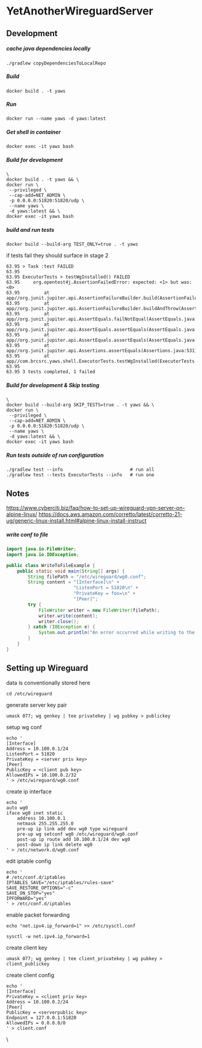 # YetAnotherWireguardServer

## Development

##### cache java dependencies locally
```shell
./gradlew copyDependenciesToLocalRepo
```

##### Build
```shell
docker build . -t yaws
```

##### Run
```shell
docker run --name yaws -d yaws:latest
```

##### Get shell in container
```shell
docker exec -it yaws bash
```

##### Build for development
```shell
\
docker build . -t yaws && \
docker run \
 --privileged \
 --cap-add=NET_ADMIN \
 -p 0.0.0.0:51820:51820/udp \
 --name yaws \
 -d yaws:latest && \
docker exec -it yaws bash
```

##### build and run tests
```shell
docker build --build-arg TEST_ONLY=true . -t yaws
```

if tests fail they should surface in stage 2
```shell
63.95 > Task :test FAILED
63.95 
63.95 ExecutorTests > testWgInstalled() FAILED
63.95     org.opentest4j.AssertionFailedError: expected: <1> but was: <0>
63.95         at app//org.junit.jupiter.api.AssertionFailureBuilder.build(AssertionFailureBuilder.java:151)
63.95         at app//org.junit.jupiter.api.AssertionFailureBuilder.buildAndThrow(AssertionFailureBuilder.java:132)
63.95         at app//org.junit.jupiter.api.AssertEquals.failNotEqual(AssertEquals.java:197)
63.95         at app//org.junit.jupiter.api.AssertEquals.assertEquals(AssertEquals.java:150)
63.95         at app//org.junit.jupiter.api.AssertEquals.assertEquals(AssertEquals.java:145)
63.95         at app//org.junit.jupiter.api.Assertions.assertEquals(Assertions.java:531)
63.95         at app//com.brcsrc.yaws.shell.ExecutorTests.testWgInstalled(ExecutorTests.java:13)
63.95 
63.95 3 tests completed, 1 failed

```

##### Build for development & Skip testing
```shell
\
docker build --build-arg SKIP_TESTS=true . -t yaws && \
docker run \
 --privileged \
 --cap-add=NET_ADMIN \
 -p 0.0.0.0:51820:51820/udp \
 --name yaws \
 -d yaws:latest && \
docker exec -it yaws bash
```

##### Run tests outside of run configuration
```shell
./gradlew test --info                         # run all
./gradlew test --tests ExecutorTests --info   # run one
```
## Notes

https://www.cyberciti.biz/faq/how-to-set-up-wireguard-vpn-server-on-alpine-linux/
https://docs.aws.amazon.com/corretto/latest/corretto-21-ug/generic-linux-install.html#alpine-linux-install-instruct

##### write conf to file
```java
import java.io.FileWriter;
import java.io.IOException;

public class WriteToFileExample {
    public static void main(String[] args) {
        String filePath = "/etc/wireguard/wg0.conf";
        String content = "[Interface]\n" +
                         "ListenPort = 51820\n" +
                         "PrivateKey = foo=\n" +
                         "[Peer]";
        try {
            FileWriter writer = new FileWriter(filePath);
            writer.write(content);
            writer.close();
        } catch (IOException e) {
            System.out.println("An error occurred while writing to the file: " + e.getMessage());
        }
    }
}

```

## Setting up Wireguard
data is conventionally stored here
```shell
cd /etc/wireguard
```
generate server key pair
```shell
umask 077; wg genkey | tee privatekey | wg pubkey > publickey
```

setup wg conf
```shell
echo '
[Interface]
Address = 10.100.0.1/24
ListenPort = 51820
PrivateKey = <server priv key>
[Peer]
PublicKey = <client pub key>
AllowedIPs = 10.100.0.2/32
' > /etc/wireguard/wg0.conf
```

create ip interface
```shell
echo '
auto wg0
iface wg0 inet static
	address 10.100.0.1
	netmask 255.255.255.0
	pre-up ip link add dev wg0 type wireguard
	pre-up wg setconf wg0 /etc/wireguard/wg0.conf
	post-up ip route add 10.100.0.1/24 dev wg0
	post-down ip link delete wg0
' > /etc/network.d/wg0.conf
```

edit iptable config
```shell
echo '
# /etc/conf.d/iptables
IPTABLES_SAVE="/etc/iptables/rules-save"
SAVE_RESTORE_OPTIONS="-c"
SAVE_ON_STOP="yes"
IPFORWARD="yes"
' > /etc/conf.d/iptables
```

enable packet forwarding
```shell
echo "net.ipv4.ip_forward=1" >> /etc/sysctl.conf 

sysctl -w net.ipv4.ip_forward=1
```

create client key
```shell
umask 077; wg genkey | tee client_privatekey | wg pubkey > client_publickey
```

create client config
```shell
echo '
[Interface]
PrivateKey = <client priv key>
Address = 10.100.0.2/24
[Peer]
PublicKey = <serverpublic key>
Endpoint = 127.0.0.1:51820 
AllowedIPs = 0.0.0.0/0 
' > client.conf
```
\